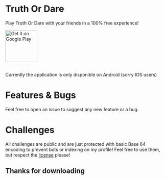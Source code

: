 # Truth Or Dare

Play Truth Or Dare with your friends in a 100% free experience!

<a href='https://play.google.com/store/apps/details?id=dev.vortezz.td'><img alt="Get it on Google Play" height="100" src="https://play.google.com/intl/en_us/badges/static/images/badges/en_badge_web_generic.png"/></a>

<br>
Currently the application is only disponible on Android (sorry IOS users)

# Features & Bugs

Feel free to open an issue to suggest any new feature or a bug.

# Challenges

All challenges are public and are just protected with basic Base 64 encoding to prevent bots or indexing on my profile! Feel free to use them, but respect the [license](./LICENSE.md) please!

## Thanks for downloading